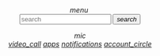<!DOCTYPE html>
<html lang="en">
<head>
    <meta charset="UTF-8">
    <meta http-equiv="X-UA-Compatible" content="IE=edge">
    <meta name="viewport" content="width=device-width, initial-scale=1.0">
    <link href="https://fonts.googleapis.com/css?family=Material+Icons|Material+Icons+Outlined|Material+Icons+Two+Tone|Material+Icons+Round|Material+Icons+Sharp" rel="stylesheet">
    <link rel="stylesheet" href="style (2).css">
    <title>Youtube</title>
</head>
<body>
<header>
    <div class="left-section">
        <i class="material-icons">menu</i>
        <img src="images/youtube-logo.png" alt="">
    </div>
    <div class="mid-section">
        <form>
        <input type="text" placeholder="search">
        <button><i class="material-icons">search</i></button>
        </form>
        <i class="material-icons mic">mic</i>
    </div>
    <div class="right-section">
        <a href=""><i class="material-icons mic">video_call</i></a>
        <a href=""><i class="material-icons mic">apps</i></a>
        <a href=""><i class="material-icons mic">notifications</i></a>
        <a href=""><i class="material-icons mic">account_circle</i></a>
    </div>


</header>

</div>
</body>
</html> 

